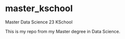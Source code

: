 # master_kschool
Master Data Science 23 KSchool

This is my repo from my Master degree in Data Science.
